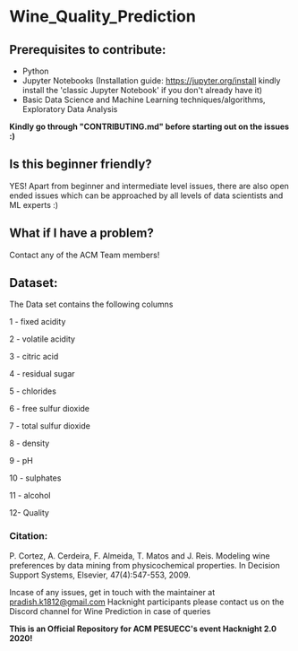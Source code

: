# Wine_Quality_Prediction
## Prerequisites to contribute:
* Python 
* Jupyter Notebooks (Installation guide: https://jupyter.org/install kindly install the 'classic Jupyter Notebook' if you don't already have it)
* Basic Data Science and Machine Learning techniques/algorithms, Exploratory Data Analysis

__Kindly go through "CONTRIBUTING.md" before starting out on the issues :)__

## Is this beginner friendly?
  YES! Apart from beginner and intermediate level issues, there are also open ended issues which can be approached by all levels of data scientists and ML experts :)
## What if I have a problem?
  Contact any of the ACM Team members!<br /> 

## Dataset:
The Data set contains the following columns

1 - fixed acidity

2 - volatile acidity

3 - citric acid

4 - residual sugar

5 - chlorides

6 - free sulfur dioxide

7 - total sulfur dioxide

8 - density

9 - pH

10 - sulphates

11 - alcohol

12- Quality

### Citation:
P. Cortez, A. Cerdeira, F. Almeida, T. Matos and J. Reis.
Modeling wine preferences by data mining from physicochemical properties. In Decision Support Systems, Elsevier, 47(4):547-553, 2009.

Incase of any issues, get in touch with the maintainer at pradish.k1812@gmail.com
Hacknight participants please contact us on the Discord channel for Wine Prediction in case of queries

__This is an Official Repository for ACM PESUECC's event Hacknight 2.0 2020!__
